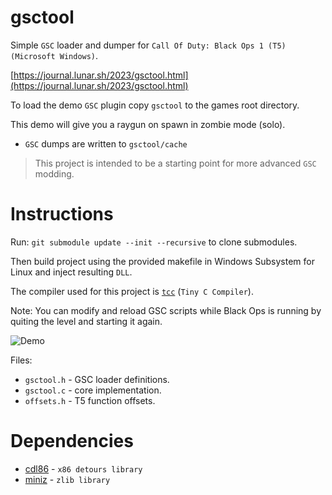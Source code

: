# gsctool

Simple `GSC` loader and dumper for `Call Of Duty: Black Ops 1 (T5) (Microsoft Windows)`.

[https://journal.lunar.sh/2023/gsctool.html](https://journal.lunar.sh/2023/gsctool.html)

To load the demo `GSC` plugin copy `gsctool` to the games root directory.

This demo will give you a raygun on spawn in zombie mode (solo). 

* `GSC` dumps are written to `gsctool/cache`

> This project is intended to be a starting point for more advanced `GSC` modding.

# Instructions

Run: `git submodule update --init --recursive` to clone submodules.

Then build project using the provided makefile in Windows Subsystem for Linux
and inject resulting `DLL`.

The compiler used for this project is [`tcc`](https://github.com/lunarjournal/tcc) (`Tiny C Compiler`).

Note: You can modify and reload GSC scripts while Black Ops is running by quiting
the level and starting it again.

![Demo](https://raw.githubusercontent.com/lunarjournal/gsctool/main/images/demo.png)

Files:
<br/>
* `gsctool.h` - GSC loader definitions.<br/>
* `gsctool.c` - core implementation.<br/>
* `offsets.h` - T5 function offsets.

# Dependencies

* [cdl86](https://github.com/lunarjournal/cdl86) - `x86 detours library`
* [miniz](https://github.com/lunarjournal/miniz) - `zlib library`
